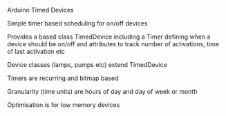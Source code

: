 Arduino Timed Devices

Simple timer based scheduling for on/off devices

Provides a based class TimedDevice including a Timer defining when a device should be on/off
and attributes to track number of activations, time of last activation etc

Device classes (lamps, pumps etc) extend TimedDevice

Timers are recurring and bitmap based

Granularity (time units) are hours of day and day of week or month

Optimisation is for low memory devices
